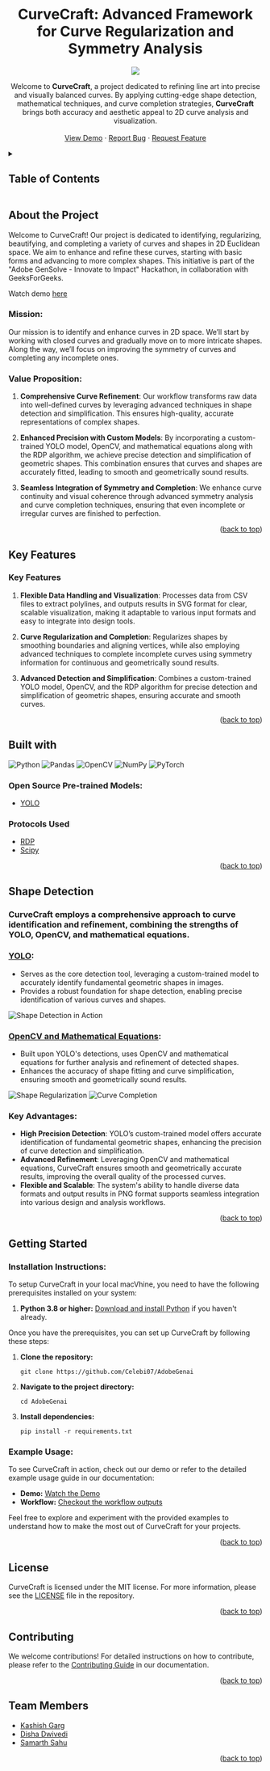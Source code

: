 <a name="readme-top"></a>

<!-- PROJECT LOGO -->
<br />
<h1 align="center">CurveCraft: Advanced Framework for Curve Regularization and Symmetry Analysis</h1>
<div align="center">
  <a href="https://github.com/Celebi07/AdobeGenai">
    <img src="images\4.png">
  </a>
  <p>
    Welcome to <b>CurveCraft</b>, a project dedicated to refining line art into precise and visually balanced curves. By applying cutting-edge shape detection, mathematical techniques, and curve completion strategies, <b>CurveCraft</b> brings both accuracy and aesthetic appeal to 2D curve analysis and visualization.
  <br />
    <br />
    <a href="https://youtu.be/7Y2kOU450fU">View Demo</a>
    ·
    <a href="https://github.com/Celebi07/AdobeGenai/issues">Report Bug</a>
    ·
    <a href="https://github.com/Celebi07/AdobeGenai/issues">Request Feature</a>
  </p>
</div>


<!-- TABLE OF CONTENTS -->
<details>
  <summary><h2> Table of Contents </h2></summary>
  <ol>
    <li>
      <a href="#abouttheproject"> About The Project </a>
      <ul>
        <li><a href="#mission"> Mission </a></li>
        <li><a href="#valueproposition"> Value Proposition </a></li>
      </ul>
    </li>
    <li><a href="#keyfeatures">Key Features</a></li>
    <li><a href="#builtwith">Built With</a></li>
    <li><a href="#detection">Shape Detection</a></li>
    <li>
      <a href="#gettingstarted">Getting Started</a>
      <ul>
        <li><a href="#installation">Installation Instructions</a></li>
        <li><a href="#example">Example Usage</a></li>
      </ul>
    </li>
    <li><a href="#license">License</a></li>
    <li><a href="#contributing">Contributing</a></li>
    <li><a href="#team">Team Members</a></li>
  </ol>
</details>

<h2 id="abouttheproject"> About the Project </h2>

Welcome to CurveCraft! Our project is dedicated to identifying, regularizing, beautifying, and completing a variety of curves and shapes in 2D Euclidean space. We aim to enhance and refine these curves, starting with basic forms and advancing to more complex shapes. This initiative is part of the "Adobe GenSolve - Innovate to Impact" Hackathon, in collaboration with GeeksForGeeks.


Watch demo [here](https://youtu.be/7Y2kOU450fU) 

<h3 id="mission"> Mission: </h3>

Our mission is to identify and enhance curves in 2D space. We’ll start by working with closed curves and gradually move on to more intricate shapes. Along the way, we’ll focus on improving the symmetry of curves and completing any incomplete ones.

<h3 id="valueproposition"> Value Proposition: </h3>

1. **Comprehensive Curve Refinement**: Our workflow transforms raw data into well-defined curves by leveraging advanced techniques in shape detection and simplification. This ensures high-quality, accurate representations of complex shapes.

2. **Enhanced Precision with Custom Models**: By incorporating a custom-trained YOLO model, OpenCV, and mathematical equations along with the RDP algorithm, we achieve precise detection and simplification of geometric shapes. This combination ensures that curves and shapes are accurately fitted, leading to smooth and geometrically sound results.

3. **Seamless Integration of Symmetry and Completion**: We enhance curve continuity and visual coherence through advanced symmetry analysis and curve completion techniques, ensuring that even incomplete or irregular curves are finished to perfection.


<p align="right">(<a href="#readme-top">back to top</a>)</p>

<h2 id="keyfeatures"> Key Features </h2>

### Key Features

1. **Flexible Data Handling and Visualization**: Processes data from CSV files to extract polylines, and outputs results in SVG format for clear, scalable visualization, making it adaptable to various input formats and easy to integrate into design tools.

2. **Curve Regularization and Completion**: Regularizes shapes by smoothing boundaries and aligning vertices, while also employing advanced techniques to complete incomplete curves using symmetry information for continuous and geometrically sound results.

3. **Advanced Detection and Simplification**: Combines a custom-trained YOLO model, OpenCV, and the RDP algorithm for precise detection and simplification of geometric shapes, ensuring accurate and smooth curves.

<p align="right">(<a href="#readme-top">back to top</a>)</p>

<h2 id="builtwith"> Built with </h2>
 
![Python](https://img.shields.io/badge/python-3670A0?style=for-the-badge&logo=python&logoColor=ffdd54) ![Pandas](https://img.shields.io/badge/pandas-%23150458.svg?style=for-the-badge&logo=pandas&logoColor=white) ![OpenCV](https://img.shields.io/badge/opencv-%23white.svg?style=for-the-badge&logo=opencv&logoColor=white) ![NumPy](https://img.shields.io/badge/numpy-%23013243.svg?style=for-the-badge&logo=numpy&logoColor=white) ![PyTorch](https://img.shields.io/badge/PyTorch-%23EE4C2C.svg?style=for-the-badge&logo=PyTorch&logoColor=white) 

<h3> Open Source Pre-trained Models: </h3>

- [YOLO](https://github.com/pjreddie/darknet)

<h3> Protocols Used </h3>

- [RDP](https://github.com/FreeRDP/FreeRDP)
- [Scipy](https://github.com/scipy/scipy)

<p align="right">(<a href="#readme-top">back to top</a>)</p>

<h2 id="detection"> Shape Detection </h2>

### CurveCraft employs a comprehensive approach to curve identification and refinement, combining the strengths of YOLO, OpenCV, and mathematical equations. 

### [YOLO](https://github.com/pjreddie/darknet):

- Serves as the core detection tool, leveraging a custom-trained model to accurately identify fundamental geometric shapes in images.
- Provides a robust foundation for shape detection, enabling precise identification of various curves and shapes.

![Shape Detection in Action](./images/i1.gif)

### [OpenCV and Mathematical Equations](https://github.com/opencv/opencv):

- Built upon YOLO's detections, uses OpenCV and mathematical equations for further analysis and refinement of detected shapes.
- Enhances the accuracy of shape fitting and curve simplification, ensuring smooth and geometrically sound results.

![Shape Regularization](images/i2.gif)
![Curve Completion](images/i3.png)

### Key Advantages:

- **High Precision Detection**: YOLO’s custom-trained model offers accurate identification of fundamental geometric shapes, enhancing the precision of curve detection and simplification.
- **Advanced Refinement**: Leveraging OpenCV and mathematical equations, CurveCraft ensures smooth and geometrically accurate results, improving the overall quality of the processed curves.
- **Flexible and Scalable**: The system's ability to handle diverse data formats and output results in PNG format supports seamless integration into various design and analysis workflows.

<p align="right">(<a href="#readme-top">back to top</a>)</p>

<h2 id="gettingstarted"> Getting Started </h2>

<h3 id="installation"> Installation Instructions: </h3>

To setup CurveCraft in your local macVhine, you need to have the following prerequisites installed on your system:

1. **Python 3.8 or higher:** [Download and install Python](https://www.python.org/downloads/) if you haven't already.


Once you have the prerequisites, you can set up CurveCraft by following these steps:

1. **Clone the repository:**

   ```
   git clone https://github.com/Celebi07/AdobeGenai
   ```

2. **Navigate to the project directory:**
   ```
   cd AdobeGenai
   ```
3. **Install dependencies:**
   ```
   pip install -r requirements.txt
   ```


<h3 id="example"> Example Usage: </h3>

To see CurveCraft in action, check out our demo or refer to the detailed example usage guide in our documentation:

- **Demo:** [Watch the Demo](https://youtu.be/jKpPOpVc6yM)
- **Workflow:** [Checkout the workflow outputs](./docs/workflow.md)

Feel free to explore and experiment with the provided examples to understand how to make the most out of CurveCraft for your projects.

<p align="right">(<a href="#readme-top">back to top</a>)</p>

<h2 id="license"> License </h2>

CurveCraft is licensed under the MIT license. For more information, please see the [LICENSE](LICENSE) file in the repository.

<p align="right">(<a href="#readme-top">back to top</a>)</p>

<h2 id="contributing"> Contributing </h2>

We welcome contributions! For detailed instructions on how to contribute, please refer to the [Contributing Guide](docs/contributing.md) in our documentation.

<p align="right">(<a href="#readme-top">back to top</a>)</p>

<h2 id="team"> Team Members </h2>

- [Kashish Garg](https://github.com/Celebi07)
- [Disha Dwivedi](https://github.com/Dis1309)
- [Samarth Sahu](https://github.com/Samcoding5854)

<p align="right">(<a href="#readme-top">back to top</a>)</p>
